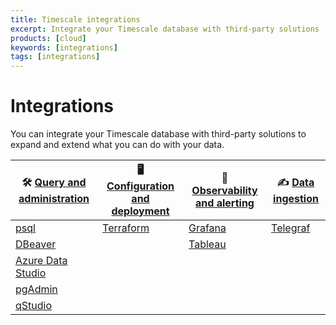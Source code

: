 ```yaml
---
title: Timescale integrations
excerpt: Integrate your Timescale database with third-party solutions
products: [cloud]
keywords: [integrations]
tags: [integrations]
---
```



# Integrations

You can integrate your Timescale database with third-party solutions to expand
and extend what you can do with your data.

|&#x1F6E0; [Query and administration][query-admin]|&#x1F5A5; [Configuration and deployment][config-deploy]|&#x1F50E; [Observability and alerting][observability-alerting]|&#x270D; [Data ingestion][data-ingest]|
|-|-|-|-|
|[psql][psql]|[Terraform][terraform]|[Grafana][grafana]|[Telegraf][telegraf]|
|[DBeaver][dbeaver]||[Tableau][tableau]|
|[Azure Data Studio][ads]|
|[pgAdmin][pgadmin]|
|[qStudio][qstudio]|


[query-admin]: /use-timescale/:currentVersion:/integrations/query-admin/
[observability-alerting]: /use-timescale/:currentVersion:/integrations/observability-alerting/
[data-ingest]: /use-timescale/:currentVersion:/integrations/data-ingest/
[config-deploy]: /use-timescale/:currentVersion:/integrations/config-deploy/
[psql]: /use-timescale/:currentVersion:/integrations/query-admin/psql/
[dbeaver]: /use-timescale/:currentVersion:/integrations/query-admin/dbeaver/
[ads]: /use-timescale/:currentVersion:/integrations/query-admin/azure-data-studio/
[pgadmin]: /use-timescale/:currentVersion:/integrations/query-admin/pgadmin/
[qstudio]: /use-timescale/:currentVersion:/integrations/query-admin/qstudio/
[grafana]: /use-timescale/:currentVersion:/integrations/observability-alerting/grafana/
[telegraf]: /use-timescale/:currentVersion:/integrations/data-ingest/telegraf/
[tableau]: /use-timescale/:currentVersion:/integrations/observability-alerting/tableau/
[terraform]: /use-timescale/:currentVersion:/integrations/config-deploy/terraform/